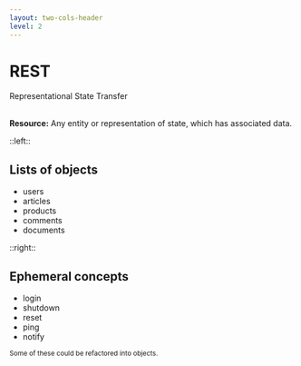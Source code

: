 ```yaml
---
layout: two-cols-header
level: 2
---
```


# REST

Representational State Transfer

<br>

<span class="text-2xl">
<b class="rounded bg-indigo-500 text-slate-900 px-2 py-1">Resource:</b> Any entity or representation of state, which has associated data.
</span>

::left::

## Lists of objects

- users
- articles
- products
- comments
- documents

::right::

<v-click>

## Ephemeral concepts

- login
- shutdown
- reset
- ping
- notify

<small v-click>Some of these could be refactored into objects.</small>

</v-click>
